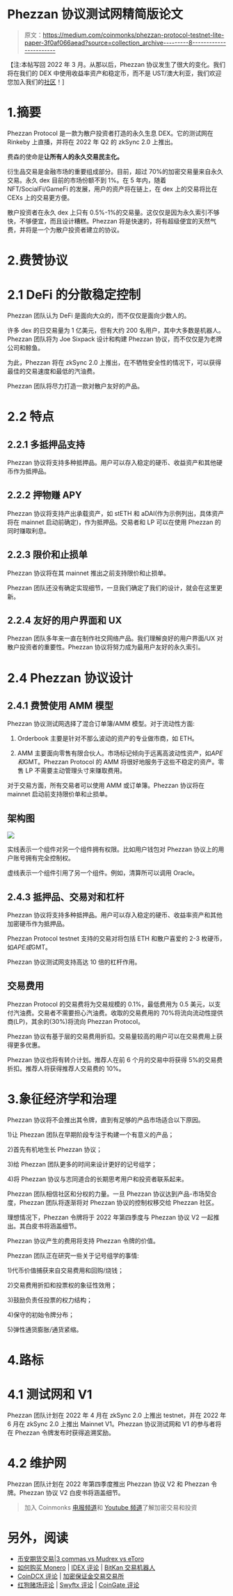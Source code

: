 # Phezzan 协议测试网精简版论文

> 原文：<https://medium.com/coinmonks/phezzan-protocol-testnet-lite-paper-3f0af066aead?source=collection_archive---------8----------------------->

【注:本帖写回 2022 年 3 月。从那以后，Phezzan 协议发生了很大的变化。我们将在我们的 DEX 中使用收益率资产和稳定币，而不是 UST/澳大利亚，我们欢迎您加入我们的[社区](https://discord.gg/5dmBgdDA)！]

# 1.摘要

Phezzan Protocol 是一款为散户投资者打造的永久生息 DEX。它的测试网在 Rinkeby 上直播，并将在 2022 年 Q2 的 zkSync 2.0 上推出。

费森的使命是**让所有人的永久交易民主化。**

衍生品交易是金融市场的重要组成部分。目前，超过 70%的加密交易量来自永久交易。永久 dex 目前的市场份额不到 1%。在 5 年内，随着 NFT/SocialFi/GameFi 的发展，用户的资产将在链上，在 dex 上的交易将比在 CEXs 上的交易更方便。

散户投资者在永久 dex 上只有 0.5%-1%的交易量。这仅仅是因为永久索引不够快，不够便宜，而且设计糟糕。Phezzan 将是快速的，将有超级便宜的天然气费，并将是一个为散户投资者建立的协议。

# 2.费赞协议

# 2.1 DeFi 的分散稳定控制

Phezzan 团队认为 DeFi 是面向大众的，而不仅仅是面向少数人的。

许多 dex 的日交易量为 1 亿美元，但有大约 200 名用户，其中大多数是机器人。Phezzan 团队将为 Joe Sixpack 设计和构建 Phezzan 协议，而不仅仅是为老牌公司和鲸鱼。

为此，Phezzan 将在 zkSync 2.0 上推出，在不牺牲安全性的情况下，可以获得最佳的交易速度和最低的汽油费。

Phezzan 团队将尽力打造一款对散户友好的产品。

# 2.2 特点

## 2.2.1 多抵押品支持

Phezzan 协议将支持多种抵押品。用户可以存入稳定的硬币、收益资产和其他硬币作为抵押品。

## **2.2.2 押物赚 APY**

Phezzan 协议将支持产出承载资产，如 stETH 和 aDAI(作为示例列出，具体资产将在 mainnet 启动前确定)，作为抵押品。交易者和 LP 可以在使用 Phezzan 的同时赚取利息。

## 2.2.3 限价和止损单

Phezzan 协议将在其 mainnet 推出之前支持限价和止损单。

Phezzan 团队还没有确定实现细节，一旦我们确定了我们的设计，就会在这里更新。

## 2.2.4 友好的用户界面和 UX

Phezzan 团队多年来一直在制作社交网络产品。我们理解良好的用户界面/UX 对散户投资者的重要性。Phezzan 协议将努力成为最用户友好的永久索引。

# 2.4 Phezzan 协议设计

## 2.4.1 费赞使用 AMM 模型

Phezzan 协议测试网选择了混合订单簿/AMM 模型。对于流动性方面:

1) Orderbook 主要是针对不那么波动的资产的专业做市商，如 ETH。

2) AMM 主要面向零售有限合伙人。市场标记倾向于远离高波动性资产，如$APE 和$GMT。Phezzan Protocol 的 AMM 将很好地服务于这些不稳定的资产。零售 LP 不需要主动管理头寸来赚取费用。

对于交易方面，所有交易者可以使用 AMM 或订单簿。Phezzan 协议将在 mainnet 启动前支持限价单和止损单。

## 架构图

![](img/41d0ef36680a522213c453a7b5f0dcfc.png)

实线表示一个组件对另一个组件拥有权限。比如用户钱包对 Phezzan 协议上的用户账号拥有完全控制权。

虚线表示一个组件引用了另一个组件。例如，清算所可以调用 Oracle。

## 2.4.3 抵押品、交易对和杠杆

Phezzan 协议将支持多种抵押品。用户可以存入稳定的硬币、收益率资产和其他加密硬币作为抵押品。

Phezzan Protocol testnet 支持的交易对将包括 ETH 和散户喜爱的 2-3 枚硬币，如$APE 或$GMT。

Phezzan 协议测试网支持高达 10 倍的杠杆作用。

## 交易费用

Phezzan Protocol 的交易费将为交易规模的 0.1%，最低费用为 0.5 美元，以支付汽油费。交易者不需要担心汽油费。收取的交易费用的 70%将流向流动性提供商(LP)，其余的(30%)将流向 Phezzan Protocol。

Phezzan 协议有基于层的交易费用折扣。交易量较高的用户可以在交易费用上获得更多优惠。

Phezzan 协议也将有转介计划。推荐人在前 6 个月的交易中将获得 5%的交易费折扣。推荐人将获得推荐人交易费的 10%。

# 3.象征经济学和治理

Phezzan 协议将不会推出其令牌，直到有足够的产品市场适合以下原因。

1)让 Phezzan 团队在早期阶段专注于构建一个有意义的产品；

2)首先有机地生长 Phezzan 协议；

3)给 Phezzan 团队更多的时间来设计更好的记号组学；

4)将 Phezzan 协议与志同道合的长期思考用户和投资者联系起来。

Phezzan 团队相信社区和分权的力量。一旦 Phezzan 协议达到产品-市场契合度，Phezzan 团队将逐渐将对 Phezzan 协议的控制权移交给 Phezzan 社区。

理想情况下，Phezzan 令牌将于 2022 年第四季度与 Phezzan 协议 V2 一起推出。其白皮书将涵盖细节。

Phezzan 协议产生的费用将支持 Phezzan 令牌的价值。

Phezzan 团队正在研究一些关于记号组学的事情:

1)代币价值捕获来自交易费用和回购/烧钱；

2)交易费用折扣和投票权的象征性效用；

3)鼓励负责任投票的权力结构；

4)保守的初始令牌分布；

5)弹性通货膨胀/通货紧缩。

# 4.路标

# 4.1 测试网和 V1

Phezzan 团队计划在 2022 年 4 月在 zkSync 2.0 上推出 testnet，并在 2022 年 6 月在 zkSync 2.0 上推出 Mainnet V1。Phezzan 协议测试网和 V1 的参与者将在 Phezzan 令牌发布时获得追溯奖励。

# 4.2 维护网

Phezzan 团队计划在 2022 年第四季度推出 Phezzan 协议 V2 和 Phezzan 令牌。Phezzan 协议 V2 白皮书将涵盖细节。

> 加入 Coinmonks [电报频道](https://t.me/coincodecap)和 [Youtube 频道](https://www.youtube.com/c/coinmonks/videos)了解加密交易和投资

# 另外，阅读

*   [币安期货交易](https://coincodecap.com/binance-futures-trading)|[3 commas vs Mudrex vs eToro](https://coincodecap.com/mudrex-3commas-etoro)
*   [如何购买 Monero](https://coincodecap.com/buy-monero) | [IDEX 评论](https://coincodecap.com/idex-review) | [BitKan 交易机器人](https://coincodecap.com/bitkan-trading-bot)
*   [CoinDCX 评论](/coinmonks/coindcx-review-8444db3621a2) | [加密保证金交易交易所](https://coincodecap.com/crypto-margin-trading-exchanges)
*   [红狗赌场评论](https://coincodecap.com/red-dog-casino-review) | [Swyftx 评论](https://coincodecap.com/swyftx-review) | [CoinGate 评论](https://coincodecap.com/coingate-review)